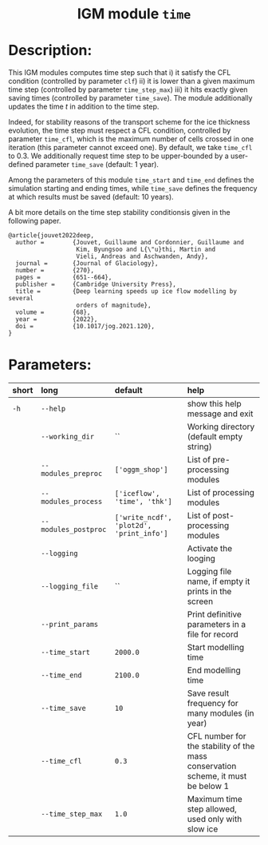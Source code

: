 
### <h1 align="center" id="title">IGM module `time` </h1>

# Description:

This IGM modules computes time step such that i) it satisfy the CFL condition (controlled by parameter `clf`) ii) it is lower than a given maximum time step (controlled by parameter `time_step_max`) iii) it hits exactly given saving times (controlled by parameter `time_save`). The module additionally updates the time $t$ in addition to the time step.

Indeed, for stability reasons of the transport scheme for the ice thickness evolution, the time step must respect a CFL condition, controlled by parameter `time_cfl`, which is the maximum number of cells crossed in one iteration (this parameter cannot exceed one). By default, we take `time_cfl` to 0.3. We additionally request time step to be upper-bounded by a user-defined parameter `time_save` (default: 1 year).
 
Among the parameters of this module `time_start` and `time_end` defines the simulation starting and ending times, while `time_save` defines the frequency at which results must be saved (default: 10 years).

A bit more details on the time step stability conditionsis given in the following paper.

```
@article{jouvet2022deep,
  author =        {Jouvet, Guillaume and Cordonnier, Guillaume and
                   Kim, Byungsoo and L{\"u}thi, Martin and
                   Vieli, Andreas and Aschwanden, Andy},
  journal =       {Journal of Glaciology},
  number =        {270},
  pages =         {651--664},
  publisher =     {Cambridge University Press},
  title =         {Deep learning speeds up ice flow modelling by several
                   orders of magnitude},
  volume =        {68},
  year =          {2022},
  doi =           {10.1017/jog.2021.120},
}
``` 
# Parameters: 


|short|long|default|help|
| :--- | :--- | :--- | :--- |
|`-h`|`--help`||show this help message and exit|
||`--working_dir`|``|Working directory (default empty string)|
||`--modules_preproc`|`['oggm_shop']`|List of pre-processing modules|
||`--modules_process`|`['iceflow', 'time', 'thk']`|List of processing modules|
||`--modules_postproc`|`['write_ncdf', 'plot2d', 'print_info']`|List of post-processing modules|
||`--logging`||Activate the looging|
||`--logging_file`|``|Logging file name, if empty it prints in the screen|
||`--print_params`||Print definitive parameters in a file for record|
||`--time_start`|`2000.0`|Start modelling time|
||`--time_end`|`2100.0`|End modelling time|
||`--time_save`|`10`|Save result frequency for many modules (in year)|
||`--time_cfl`|`0.3`|CFL number for the stability of the mass conservation scheme, it must be below 1|
||`--time_step_max`|`1.0`|Maximum time step allowed, used only with slow ice|

